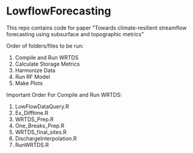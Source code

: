 # LowflowForecasting
This repo contains code for paper "Towards climate-resilient streamflow forecasting using subsurface and topographic metrics"

Order of folders/files to be run:
1. Compile and Run WRTDS
2. Calculate Storage Metrics
3. Harmonize Data
4. Run RF Model
5. Make Plots

Important Order For Compile and Run WRTDS:
1. LowFlowDataQuery.R
2. Ex_Difftime.R
3. WRTDS_Prep.R
4. One_Breaks_Prep.R
5. WRTDS_final_sites.R
6. DischargeInterpolation.R
7. RunWRTDS.R
